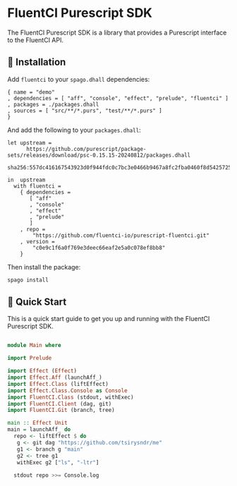 # FluentCI Purescript SDK

The FluentCI Purescript SDK is a library that provides a Purescript interface to the FluentCI API.

## 🚚 Installation

Add `fluentci` to your `spago.dhall` dependencies:

```dhall
{ name = "demo"
, dependencies = [ "aff", "console", "effect", "prelude", "fluentci" ]
, packages = ./packages.dhall
, sources = [ "src/**/*.purs", "test/**/*.purs" ]
}
```

And add the following to your `packages.dhall`:

```dhall
let upstream =
      https://github.com/purescript/package-sets/releases/download/psc-0.15.15-20240812/packages.dhall
        sha256:557dc416167543923d0f944fdc0c7bc3e0466b9467a8fc2fba0460f8d5425725

in  upstream
  with fluentci =
    { dependencies =
       [ "aff"
       , "console"
       , "effect"
       , "prelude"
       ]
    , repo =
        "https://github.com/fluentci-io/purescript-fluentci.git"
    , version =
        "c0e9c1f6a0f769e3deec66eaf2e5a0c078ef8bb8"
    }
```

Then install the package:

```bash
spago install
```

## 🚀 Quick Start

This is a quick start guide to get you up and running with the FluentCI Purescript SDK.

```purescript

module Main where

import Prelude

import Effect (Effect)
import Effect.Aff (launchAff_)
import Effect.Class (liftEffect)
import Effect.Class.Console as Console
import FluentCI.Class (stdout, withExec)
import FluentCI.Client (dag, git)
import FluentCI.Git (branch, tree)

main :: Effect Unit
main = launchAff_ do
  repo <- liftEffect $ do
   g <- git dag "https://github.com/tsirysndr/me"
   g1 <- branch g "main"
   g2 <- tree g1
   withExec g2 ["ls", "-ltr"]
    
  stdout repo >>= Console.log
```
